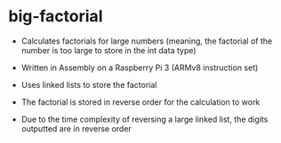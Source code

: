 # big-factorial
- Calculates factorials for large numbers (meaning, the factorial of the number is too large to store in the int data type)

- Written in Assembly on a Raspberry Pi 3 (ARMv8 instruction set)

- Uses linked lists to store the factorial

- The factorial is stored in reverse order for the calculation to work

- Due to the time complexity of reversing a large linked list, the digits outputted are in reverse order
